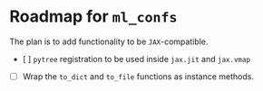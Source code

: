 # Roadmap for `ml_confs`
The plan is to add functionality to be `JAX`-compatible.

- [ ] `pytree` registration to be used inside `jax.jit` and `jax.vmap`
- [ ] Wrap the `to_dict` and `to_file` functions as instance methods.

